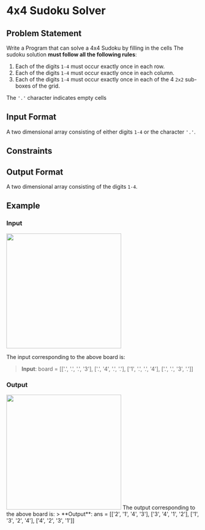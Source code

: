 # 4x4 Sudoku Solver
## Problem Statement
Write a Program that can solve a 4x4 Sudoku by filling in the cells
The sudoku solution **must follow all the following rules**:
1. Each of the digits `1-4` must occur exactly once in each row.
2. Each of the digits `1-4` must occur exactly once in each column.
3. Each of the digits `1-4` must occur exactly once in each of the 4 `2x2` sub-boxes of the grid.

The `'.'` character indicates empty cells

## Input Format
A two dimensional array consisting of either digits `1-4` or the character `'.'`.

## Constraints

## Output Format
A two dimensional array consisting of the digits `1-4`.

## Example
### Input
<img src="https://github.com/user-attachments/assets/a71829fd-9492-454d-84b0-5a3257e76636" width="300" height="300"/>

The input corresponding to the above board is:
> **Input**: board = [['.', '.', '.', '3'], ['.', '4', '.', '.'], ['1', '.', '.', '4'], ['.', '.', '3', '.']]

### Output
<img src="https://github.com/user-attachments/assets/1da70e00-7386-4aa1-969f-76a72200d473" width="300" height="300"/>
The output corresponding to the above board is:
> **Output**: ans = [['2', '1', '4', '3'], ['3', '4', '1', '2'], ['1', '3', '2', '4'], ['4', '2', '3', '1']]


